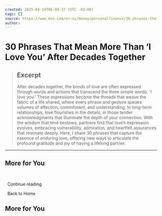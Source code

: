 ```yaml
---
created: 2025-04-14T06:09:37 (UTC -03:00)
tags: []
source: https://www.msn.com/en-us/money/personalfinance/30-phrases-that-mean-more-than-i-love-you-after-decades-together/ss-AA1zdBai?ocid=winp2fptaskbar&cvid=3b6dac984adc4af4ad22ebe210a87840&ei=19#image=28
author: 
---
```


# 30 Phrases That Mean More Than ‘I Love You’ After Decades Together

> ## Excerpt
> After decades together, the bonds of love are often expressed through words and actions that transcend the three simple words, 'I love you.' These expressions become the threads that weave the fabric of a life shared, where every phrase and gesture speaks volumes of affection, commitment, and understanding. In long-term relationships, love flourishes in the details, in those tender acknowledgments that illuminate the depth of your connection. With the wisdom that time bestows, partners find that love’s expression evolves, embracing vulnerability, admiration, and heartfelt assurances that resonate deeply. Here, I share 30 phrases that capture the essence of enduring love, offering new ways to articulate the profound gratitude and joy of having a lifelong partner.

---
## More for You

  ![](data:image/png;base64,iVBORw0KGgoAAAANSUhEUgAAAAEAAAABCAQAAAC1HAwCAAAAC0lEQVR42mNkYAAAAAYAAjCB0C8AAAAASUVORK5CYII=)

  Continue reading

  Back to Home

## More for You
